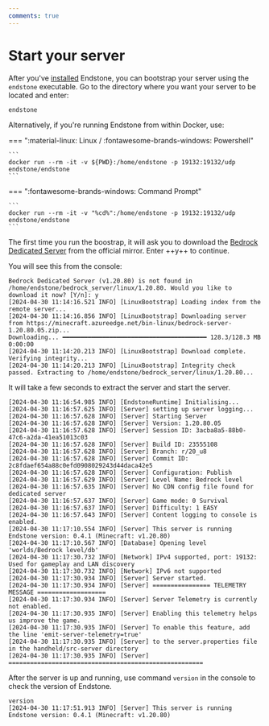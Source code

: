 ```yaml
---
comments: true
---
```


# Start your server

After you've [installed] Endstone, you can bootstrap your server using the `endstone` executable. Go to the directory
where you want your server to be located and enter:

```
endstone
```

Alternatively, if you're running Endstone from within Docker, use:

=== ":material-linux: Linux / :fontawesome-brands-windows: Powershell"

    ```
    docker run --rm -it -v ${PWD}:/home/endstone -p 19132:19132/udp endstone/endstone
    ```

=== ":fontawesome-brands-windows: Command Prompt"

    ```
    docker run --rm -it -v "%cd%":/home/endstone -p 19132:19132/udp endstone/endstone
    ```

The first time you run the boostrap, it will ask you to download the [Bedrock Dedicated Server] from the official
mirror. Enter ++y++ to continue.

You will see this from the console:

```text
Bedrock Dedicated Server (v1.20.80) is not found in /home/endstone/bedrock_server/linux/1.20.80. Would you like to download it now? [Y/n]: y
[2024-04-30 11:14:16.521 INFO] [LinuxBootstrap] Loading index from the remote server...
[2024-04-30 11:14:16.856 INFO] [LinuxBootstrap] Downloading server from https://minecraft.azureedge.net/bin-linux/bedrock-server-1.20.80.05.zip...
Downloading... ━━━━━━━━━━━━━━━━━━━━━━━━━━━━━━━━━━━━━━━━ 128.3/128.3 MB 0:00:00
[2024-04-30 11:14:20.213 INFO] [LinuxBootstrap] Download complete. Verifying integrity...
[2024-04-30 11:14:20.213 INFO] [LinuxBootstrap] Integrity check passed. Extracting to /home/endstone/bedrock_server/linux/1.20.80...
```

It will take a few seconds to extract the server and start the server.

```text
[2024-04-30 11:16:54.985 INFO] [EndstoneRuntime] Initialising...
[2024-04-30 11:16:57.625 INFO] [Server] setting up server logging...
[2024-04-30 11:16:57.628 INFO] [Server] Starting Server
[2024-04-30 11:16:57.628 INFO] [Server] Version: 1.20.80.05
[2024-04-30 11:16:57.628 INFO] [Server] Session ID: 3acba8a5-88b0-47c6-a2da-41ea51013c03
[2024-04-30 11:16:57.628 INFO] [Server] Build ID: 23555108
[2024-04-30 11:16:57.628 INFO] [Server] Branch: r/20_u8
[2024-04-30 11:16:57.628 INFO] [Server] Commit ID: 2c8fdaef654a88c0efd0908029243d44daca42e5
[2024-04-30 11:16:57.628 INFO] [Server] Configuration: Publish
[2024-04-30 11:16:57.629 INFO] [Server] Level Name: Bedrock level
[2024-04-30 11:16:57.635 INFO] [Server] No CDN config file found for dedicated server
[2024-04-30 11:16:57.637 INFO] [Server] Game mode: 0 Survival
[2024-04-30 11:16:57.637 INFO] [Server] Difficulty: 1 EASY
[2024-04-30 11:16:57.643 INFO] [Server] Content logging to console is enabled.
[2024-04-30 11:17:10.554 INFO] [Server] This server is running Endstone version: 0.4.1 (Minecraft: v1.20.80)
[2024-04-30 11:17:10.567 INFO] [Database] Opening level 'worlds/Bedrock level/db'
[2024-04-30 11:17:30.732 INFO] [Network] IPv4 supported, port: 19132: Used for gameplay and LAN discovery
[2024-04-30 11:17:30.732 INFO] [Network] IPv6 not supported
[2024-04-30 11:17:30.934 INFO] [Server] Server started.
[2024-04-30 11:17:30.934 INFO] [Server] ================ TELEMETRY MESSAGE ===================
[2024-04-30 11:17:30.934 INFO] [Server] Server Telemetry is currently not enabled.
[2024-04-30 11:17:30.935 INFO] [Server] Enabling this telemetry helps us improve the game.
[2024-04-30 11:17:30.935 INFO] [Server] To enable this feature, add the line 'emit-server-telemetry=true'
[2024-04-30 11:17:30.935 INFO] [Server] to the server.properties file in the handheld/src-server directory
[2024-04-30 11:17:30.935 INFO] [Server] ======================================================
```

After the server is up and running, use command `version` in the console to check the version of Endstone.

```text
version
[2024-04-30 11:17:51.913 INFO] [Server] This server is running Endstone version: 0.4.1 (Minecraft: v1.20.80)
```

[installed]: installation.md

[Bedrock Dedicated Server]: https://www.minecraft.net/en-us/download/server/bedrock